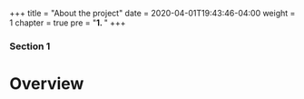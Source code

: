 +++
title = "About the project"
date = 2020-04-01T19:43:46-04:00
weight = 1
chapter = true
pre = "<b>1. </b>"
+++

### Section 1

# Overview